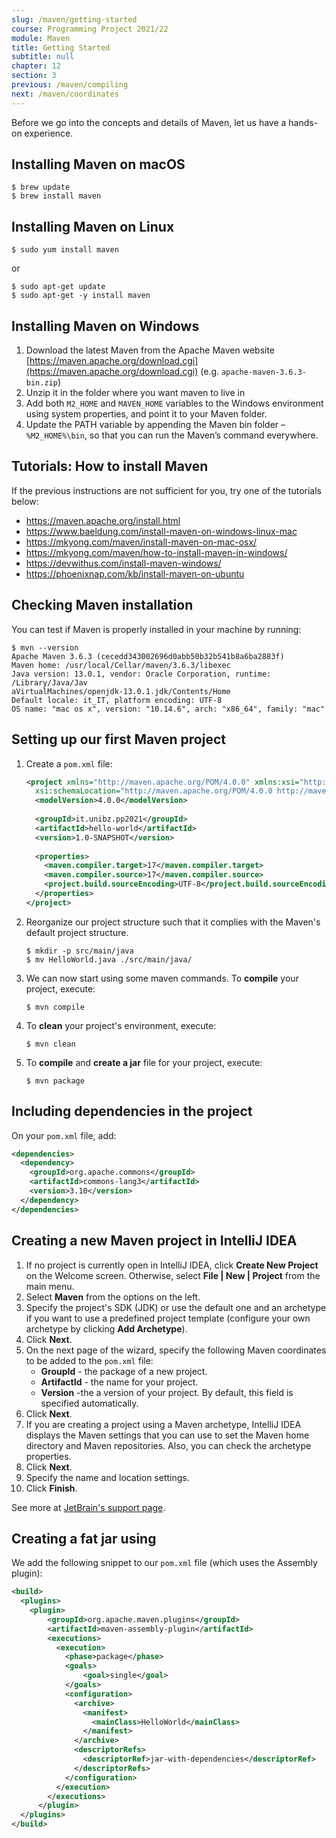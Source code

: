 ```yaml
---
slug: /maven/getting-started
course: Programming Project 2021/22
module: Maven
title: Getting Started
subtitle: null
chapter: 12
section: 3
previous: /maven/compiling
next: /maven/coordinates
---
```


Before we go into the concepts and details of Maven, let us have a hands-on experience.

## Installing Maven on macOS

```terminal
$ brew update
$ brew install maven
```

## Installing Maven on Linux

```terminal
$ sudo yum install maven
```

or 

```terminal
$ sudo apt-get update
$ sudo apt-get -y install maven
```

## Installing Maven on Windows

1. Download the latest Maven from the Apache Maven website [https://maven.apache.org/download.cgi](https://maven.apache.org/download.cgi) (e.g. `apache-maven-3.6.3-bin.zip`)
1. Unzip it in the folder where you want maven to live in
1. Add both `M2_HOME` and `MAVEN_HOME` variables to the Windows environment using system properties, and point it to your Maven folder.
1. Update the PATH variable by appending the Maven bin folder – `%M2_HOME%\bin`, so that you can run the Maven’s command everywhere.


## Tutorials: How to install Maven

If the previous instructions are not sufficient for you, try one of the tutorials below:

- https://maven.apache.org/install.html
- https://www.baeldung.com/install-maven-on-windows-linux-mac  
- https://mkyong.com/maven/install-maven-on-mac-osx/
- https://mkyong.com/maven/how-to-install-maven-in-windows/
- https://devwithus.com/install-maven-windows/
- https://phoenixnap.com/kb/install-maven-on-ubuntu


## Checking Maven installation

You can test if Maven is properly installed in your machine by running:

```terminal
$ mvn --version
Apache Maven 3.6.3 (cecedd343002696d0abb50b32b541b8a6ba2883f)
Maven home: /usr/local/Cellar/maven/3.6.3/libexec
Java version: 13.0.1, vendor: Oracle Corporation, runtime: /Library/Java/Jav
aVirtualMachines/openjdk-13.0.1.jdk/Contents/Home
Default locale: it_IT, platform encoding: UTF-8
OS name: "mac os x", version: "10.14.6", arch: "x86_64", family: "mac"
```

## Setting up our first Maven project

1. Create a `pom.xml` file:

    ```xml
    <project xmlns="http://maven.apache.org/POM/4.0.0" xmlns:xsi="http://www.w3.org/2001/XMLSchema-instance"
      xsi:schemaLocation="http://maven.apache.org/POM/4.0.0 http://maven.apache.org/maven-v4_0_0.xsd">
      <modelVersion>4.0.0</modelVersion>
      
      <groupId>it.unibz.pp2021</groupId>
      <artifactId>hello-world</artifactId>
      <version>1.0-SNAPSHOT</version>
      
      <properties>
        <maven.compiler.target>17</maven.compiler.target>
        <maven.compiler.source>17</maven.compiler.source>
        <project.build.sourceEncoding>UTF-8</project.build.sourceEncoding>
      </properties>
    </project>
    ```

2. Reorganize our project structure such that it complies with the Maven's default project structure.
  
    ```terminal
    $ mkdir -p src/main/java
    $ mv HelloWorld.java ./src/main/java/
    ```

3. We can now start using some maven commands. To **compile** your project, execute:
  
    ```terminal
    $ mvn compile
    ```

4. To **clean** your project's environment, execute:

    ```terminal
    $ mvn clean
    ```

5. To **compile** and **create a jar** file for your project, execute:

    ```terminal
    $ mvn package
    ```

## Including dependencies in the project

On your `pom.xml` file, add:

  ```xml
  <dependencies>
    <dependency>
      <groupId>org.apache.commons</groupId>
      <artifactId>commons-lang3</artifactId>
      <version>3.10</version>
    </dependency>
  </dependencies>
  ```

## Creating a new Maven project in IntelliJ IDEA

1. If no project is currently open in IntelliJ IDEA, click **Create New Project** on the Welcome screen. Otherwise, select **File | New | Project** from the main menu.
1. Select **Maven** from the options on the left.
1. Specify the project's SDK (JDK) or use the default one and an archetype if you want to use a predefined project template (configure your own archetype by clicking **Add Archetype**).
1. Click **Next**.
1. On the next page of the wizard, specify the following Maven coordinates to be added to the `pom.xml` file:
    - **GroupId** - the package of a new project.
    - **ArtifactId** - the name for your project.
    - **Version** -the a version of your project. By default, this field is specified automatically.
1. Click **Next**.
1. If you are creating a project using a Maven archetype, IntelliJ IDEA displays the Maven settings that you can use to set the Maven home directory and Maven repositories. Also, you can check the archetype properties.
1. Click **Next**.
1. Specify the name and location settings.
1. Click **Finish**.
 
See more at [JetBrain's support page](https://www.jetbrains.com/help/idea/maven-support.html).   


## Creating a fat jar using 

We add the following snippet to our `pom.xml` file (which uses the Assembly plugin):

  ```xml
  <build>
    <plugins>
      <plugin>
          <groupId>org.apache.maven.plugins</groupId>
          <artifactId>maven-assembly-plugin</artifactId>
          <executions>
            <execution>
              <phase>package</phase>
              <goals>
                  <goal>single</goal>
              </goals>
              <configuration>
                <archive>
                  <manifest>
                    <mainClass>HelloWorld</mainClass>
                  </manifest>
                </archive>
                <descriptorRefs>
                  <descriptorRef>jar-with-dependencies</descriptorRef>
                </descriptorRefs>
              </configuration>
            </execution>
          </executions>
        </plugin>
    </plugins>
</build>
  ```

